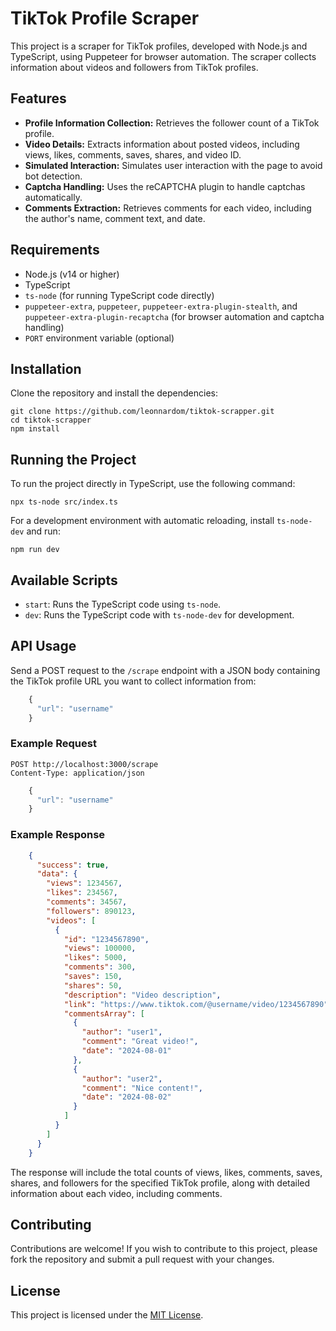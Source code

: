 # TikTok Profile Scraper

This project is a scraper for TikTok profiles, developed with Node.js and TypeScript, using Puppeteer for browser automation. The scraper collects information about videos and followers from TikTok profiles.

## Features

- **Profile Information Collection:** Retrieves the follower count of a TikTok profile.
- **Video Details:** Extracts information about posted videos, including views, likes, comments, saves, shares, and video ID.
- **Simulated Interaction:** Simulates user interaction with the page to avoid bot detection.
- **Captcha Handling:** Uses the reCAPTCHA plugin to handle captchas automatically.
- **Comments Extraction:** Retrieves comments for each video, including the author's name, comment text, and date.

## Requirements

- Node.js (v14 or higher)
- TypeScript
- `ts-node` (for running TypeScript code directly)
- `puppeteer-extra`, `puppeteer`, `puppeteer-extra-plugin-stealth`, and `puppeteer-extra-plugin-recaptcha` (for browser automation and captcha handling)
- `PORT` environment variable (optional)

## Installation

Clone the repository and install the dependencies:

    git clone https://github.com/leonnardom/tiktok-scrapper.git
    cd tiktok-scrapper
    npm install

## Running the Project

To run the project directly in TypeScript, use the following command:

    npx ts-node src/index.ts

For a development environment with automatic reloading, install `ts-node-dev` and run:

    npm run dev

## Available Scripts

- `start`: Runs the TypeScript code using `ts-node`.
- `dev`: Runs the TypeScript code with `ts-node-dev` for development.

## API Usage

Send a POST request to the `/scrape` endpoint with a JSON body containing the TikTok profile URL you want to collect information from:

```typescript
    {
      "url": "username"
    }
```

### Example Request

    POST http://localhost:3000/scrape
    Content-Type: application/json

```typescript
    {
      "url": "username"
    }
```

### Example Response

```json
    {
      "success": true,
      "data": {
        "views": 1234567,
        "likes": 234567,
        "comments": 34567,
        "followers": 890123,
        "videos": [
          {
            "id": "1234567890",
            "views": 100000,
            "likes": 5000,
            "comments": 300,
            "saves": 150,
            "shares": 50,
            "description": "Video description",
            "link": "https://www.tiktok.com/@username/video/1234567890",
            "commentsArray": [
              {
                "author": "user1",
                "comment": "Great video!",
                "date": "2024-08-01"
              },
              {
                "author": "user2",
                "comment": "Nice content!",
                "date": "2024-08-02"
              }
            ]
          }
        ]
      }
    }
```

The response will include the total counts of views, likes, comments, saves, shares, and followers for the specified TikTok profile, along with detailed information about each video, including comments.

## Contributing

Contributions are welcome! If you wish to contribute to this project, please fork the repository and submit a pull request with your changes.

## License

This project is licensed under the [MIT License](LICENSE).
